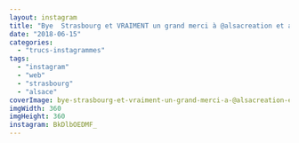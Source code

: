 ```yaml
---
layout: instagram
title: "Bye  Strasbourg et VRAIMENT un grand merci à @alsacreation et au GÉNIAL staff de la #kiwiparty #🥝"
date: "2018-06-15"
categories: 
  - "trucs-instagrammes"
tags: 
  - "instagram"
  - "web"
  - "strasbourg"
  - "alsace"
coverImage: bye-strasbourg-et-vraiment-un-grand-merci-a-@alsacreation-et-au-genial-staff-de-la-kiwiparty.jpg
imgWidth: 360
imgHeight: 360
instagram: BkDlbOEDMF_
---
```

